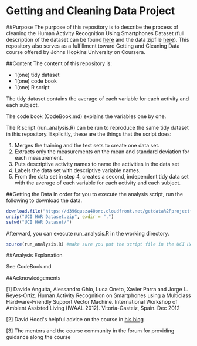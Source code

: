 # Getting and Cleaning Data Project

##Purpose
The purpose of this repository is to describe the process of cleaning the Human Activity Recognition Using Smartphones Dataset (full description of the dataset can be found [here](http://archive.ics.uci.edu/ml/datasets/Human+Activity+Recognition+Using+Smartphones) and the data zipfile [here](https://d396qusza40orc.cloudfront.net/getdata%2Fprojectfiles%2FUCI%20HAR%20Dataset.zip)). This repository also serves as a fulfillment toward Getting and Cleaning Data course offered by Johns Hopkins University on Coursera.

##Content
The content of this repository is:
* 1(one) tidy dataset 
* 1(one) code book
* 1(one) R script

The tidy dataset contains the average of each variable for each activity and each subject.

The code book (CodeBook.md) explains the variables one by one.

The R script (run_analysis.R) can be run to reproduce the same tidy dataset in this repository. Explicitly, these are the things that the script does:

1. Merges the training and the test sets to create one data set.
2. Extracts only the measurements on the mean and standard deviation for each measurement.
3. Puts descriptive activity names to name the activities in the data set
4. Labels the data set with descriptive variable names.
5. From the data set in step 4, creates a second, independent tidy data set with the average of each variable for each activity and each subject.

##Getting the Data
In order for you to execute the analysis script, run the following to download the data.
```r
download.file("https://d396qusza40orc.cloudfront.net/getdata%2Fprojectfiles%2FUCI%20HAR%20Dataset.zip","UCI HAR Dataset.zip", method = "curl")
unzip("UCI HAR Dataset.zip", exdir = ".")
setwd("UCI HAR Dataset/")
```
Afterward, you can execute run_analysis.R in the working directory.
```r
source(run_analysis.R) #make sure you put the script file in the UCI HAR Dataset directory
```

##Analysis Explanation

See CodeBook.md

##Acknowledgements

[1] Davide Anguita, Alessandro Ghio, Luca Oneto, Xavier Parra and Jorge L. Reyes-Ortiz. Human Activity Recognition on Smartphones using a Multiclass Hardware-Friendly Support Vector Machine. International Workshop of Ambient Assisted Living (IWAAL 2012). Vitoria-Gasteiz, Spain. Dec 2012

[2] David Hood's helpful advice on the course in [his blog](https://thoughtfulbloke.wordpress.com/2015/09/09/getting-and-cleaning-the-assignment/)

[3] The mentors and the course community in the forum for providing guidance along the course
